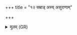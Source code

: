 +++
title = "१२ सम्राड् अस्य् असुराणाम्"

+++
<details><summary>मूलम् (GR)</summary>

सम्राड् अस्य् असुराणां  
ककुन् मनुष्याणाम् ।  
देवानाम् अर्धभाग् असि  
त्वम् एकवृषो भव ॥
</details>